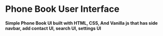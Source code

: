 <h1>Phone Book User Interface</h1>

<h4>Simple Phone Book UI built with HTML, CSS, And Vanilla js that has side navbar, add contact UI, search UI, settings UI</h4>
